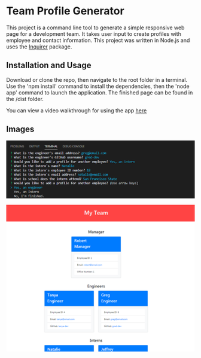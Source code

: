 # Team Profile Generator
This project is a command line tool to generate a simple responsive web page for a development team. It takes user input to create profiles with employee and contact information. This project was written in Node.js and uses the [Inquirer](https://www.npmjs.com/package/inquirer) package.

## Installation and Usage
Download or clone the repo, then navigate to the root folder in a terminal. Use the 'npm install' command to install the dependencies, then the 'node app' command to launch the application. The finished page can be found in the /dist folder.

You can view a video walkthrough for using the app [here](https://drive.google.com/file/d/1vktZf8j5lQim7HQUZ6SnmAlZYhBhNzub/view)

## Images
![UI](./assets/images/UI.PNG?raw=true "UI")

![Result](./assets/images/result.PNG?raw=true "Result")